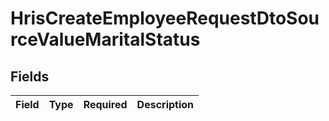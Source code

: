 # HrisCreateEmployeeRequestDtoSourceValueMaritalStatus


## Fields

| Field       | Type        | Required    | Description |
| ----------- | ----------- | ----------- | ----------- |